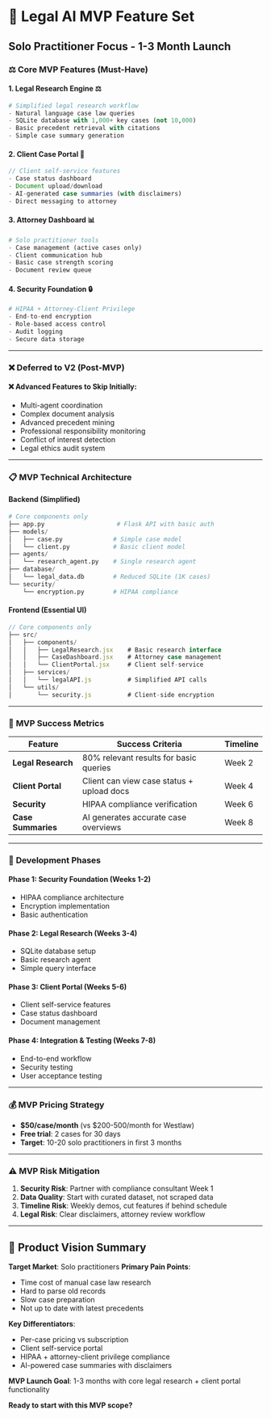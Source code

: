 # 🎯 Legal AI MVP Feature Set
## Solo Practitioner Focus - 1-3 Month Launch

### ⚖️ **Core MVP Features (Must-Have)**

#### 1. **Legal Research Engine** ⚖️
```python
# Simplified legal research workflow
- Natural language case law queries
- SQLite database with 1,000+ key cases (not 10,000)
- Basic precedent retrieval with citations
- Simple case summary generation
```

#### 2. **Client Case Portal** 👥
```javascript
// Client self-service features
- Case status dashboard
- Document upload/download
- AI-generated case summaries (with disclaimers)
- Direct messaging to attorney
```

#### 3. **Attorney Dashboard** 📊
```python
# Solo practitioner tools
- Case management (active cases only)
- Client communication hub
- Basic case strength scoring
- Document review queue
```

#### 4. **Security Foundation** 🔒
```python
# HIPAA + Attorney-Client Privilege
- End-to-end encryption
- Role-based access control
- Audit logging
- Secure data storage
```

---

### ❌ **Deferred to V2 (Post-MVP)**

#### ❌ **Advanced Features to Skip Initially:**
- Multi-agent coordination
- Complex document analysis
- Advanced precedent mining
- Professional responsibility monitoring
- Conflict of interest detection
- Legal ethics audit system

---

### 📋 **MVP Technical Architecture**

#### **Backend (Simplified)**
```python
# Core components only
├── app.py                    # Flask API with basic auth
├── models/
│   ├── case.py              # Simple case model
│   └── client.py            # Basic client model
├── agents/
│   └── research_agent.py    # Single research agent
├── database/
│   └── legal_data.db        # Reduced SQLite (1K cases)
└── security/
    └── encryption.py        # HIPAA compliance
```

#### **Frontend (Essential UI)**
```javascript
// Core components only
├── src/
│   ├── components/
│   │   ├── LegalResearch.jsx    # Basic research interface
│   │   ├── CaseDashboard.jsx    # Attorney case management
│   │   └── ClientPortal.jsx     # Client self-service
│   ├── services/
│   │   └── legalAPI.js          # Simplified API calls
│   └── utils/
│       └── security.js          # Client-side encryption
```

---

### 🎯 **MVP Success Metrics**

| Feature | Success Criteria | Timeline |
|---------|------------------|----------|
| **Legal Research** | 80% relevant results for basic queries | Week 2 |
| **Client Portal** | Client can view case status + upload docs | Week 4 |
| **Security** | HIPAA compliance verification | Week 6 |
| **Case Summaries** | AI generates accurate case overviews | Week 8 |

---

### 🚀 **Development Phases**

#### **Phase 1: Security Foundation (Weeks 1-2)**
- HIPAA compliance architecture
- Encryption implementation
- Basic authentication

#### **Phase 2: Legal Research (Weeks 3-4)**
- SQLite database setup
- Basic research agent
- Simple query interface

#### **Phase 3: Client Portal (Weeks 5-6)**
- Client self-service features
- Case status dashboard
- Document management

#### **Phase 4: Integration & Testing (Weeks 7-8)**
- End-to-end workflow
- Security testing
- User acceptance testing

---

### 💰 **MVP Pricing Strategy**
- **$50/case/month** (vs $200-500/month for Westlaw)
- **Free trial**: 2 cases for 30 days
- **Target**: 10-20 solo practitioners in first 3 months

---

### ⚠️ **MVP Risk Mitigation**

1. **Security Risk**: Partner with compliance consultant Week 1
2. **Data Quality**: Start with curated dataset, not scraped data
3. **Timeline Risk**: Weekly demos, cut features if behind schedule
4. **Legal Risk**: Clear disclaimers, attorney review workflow

---

## 🎯 **Product Vision Summary**

**Target Market**: Solo practitioners
**Primary Pain Points**: 
- Time cost of manual case law research
- Hard to parse old records
- Slow case preparation
- Not up to date with latest precedents

**Key Differentiators**:
- Per-case pricing vs subscription
- Client self-service portal
- HIPAA + attorney-client privilege compliance
- AI-powered case summaries with disclaimers

**MVP Launch Goal**: 1-3 months with core legal research + client portal functionality

**Ready to start with this MVP scope?**
